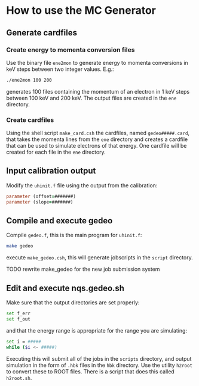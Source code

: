 # How to use the MC Generator

## Generate cardfiles
### Create energy to momenta conversion files
Use the binary file `ene2mon` to generate energy to momenta conversions in keV
steps between two integer values. E.g.:

``` sh
./ene2mon 100 200
```

generates 100 files containing the momentum of an electron in 1 keV steps
between 100 keV and 200 keV. The output files are created in the `ene`
directory.

### Create cardfiles
Using the shell script `make_card.csh` the cardfiles, named `gedeo#####.card`,
that takes the momenta lines from the `ene` directory and creates a cardfile
that can be used to simulate electrons of that energy. One cardfile will be
created for each file in the `ene` directory.

## Input calibration output
Modify the `uhinit.f` file using the output from the calibration:

``` fortran
parameter (offset=#######)
parameter (slope=#######)
```

## Compile and execute gedeo
Compile `gedeo.f`, this is the main program for `uhinit.f`:

``` sh
make gedeo
```

execute `make_gedeo.csh`, this will generate jobscripts in the `script`
directory.

TODO rewrite make_gedeo for the new job submission system

## Edit and execute nqs.gedeo.sh

Make sure that the output directories are set properly:

``` sh
set f_err
set f_out
```

and that the energy range is appropriate for the range you are simulating:

``` sh
set i = #####
while ($i <- #####)
```

Executing this will submit all of the jobs in the `scripts` directory, and
output simulation in the form of `.hbk` files in the `hbk` directory. Use the
utility `h2root` to convert these to ROOT files. There is a script that does
this called `h2root.sh`.
